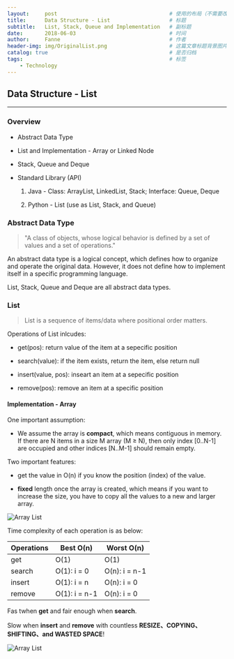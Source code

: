 ```yaml
---
layout:     post   				                    # 使用的布局（不需要改）
title:      Data Structure - List 				    # 标题 
subtitle:   List, Stack, Queue and Implementation   # 副标题
date:       2018-06-03			                    # 时间
author:     Fanne 						            # 作者
header-img: img/OriginalList.png                    # 这篇文章标题背景图片
catalog: true 						                # 是否归档
tags:								                # 标签
    - Technology
---
```


## Data Structure - List 

***

### Overview 

* Abstract Data Type

* List and Implementation - Array or Linked Node

* Stack, Queue and Deque

* Standard Library (API)

    1. Java - Class: ArrayList, LinkedList, Stack; Interface: Queue, Deque
    
    2. Python - List (use as List, Stack, and Queue)



### Abstract Data Type 

> "A class of objects, whose logical behavior is defined by a set of values and a set of operations."

An abstract data type is a logical concept, which defines how to organize and operate the original data. However, it does not define how to implement itself in a specific programming language. 

List, Stack, Queue and Deque are all abstract data types.



### List

> List is a sequence of items/data where positional order matters. 

Operations of List inlcudes: 

* get(pos): return value of the item at a sepecific position

* search(value): if the item exists, return the item, else return null

* insert(value, pos): inseart an item at a sepecific position

* remove(pos): remove an item at a specific position



#### Implementation - Array 

One important assumption: 

* We assume the array is **compact**, which means contiguous in memory. If there are N items in a size M array (M ≥ N), then only index [0..N-1] are occupied and other indices [N..M-1] should remain empty.

Two important features: 

* get the value in O(n) if you know the position (index) of the value. 

* **fixed** length once the array is created, which means if you want to increase the size, you have to copy all the values to a new and larger array.

![Array List](https://FanneYang.github.io/img/ArrayList.png)

Time complexity of each operation is as below: 

| Operations    | Best O(n)     | Worst O(n)    |
| ------------- | ------------- | ------------- |
| get           | O(1)          | O(1)          |
| search        | O(1): i = 0   | O(n): i = n-1 |
| insert        | O(1): i = n   | O(n): i = 0   |
| remove        | O(1): i = n-1 | O(n): i = 0   |

Fas twhen **get** and fair enough when **search**.

Slow when **insert** and **remove** with countless **RESIZE、COPYING、SHIFTING、and WASTED SPACE**!

![Array List](https://FanneYang.github.io/img/ArrayListOp.png)
